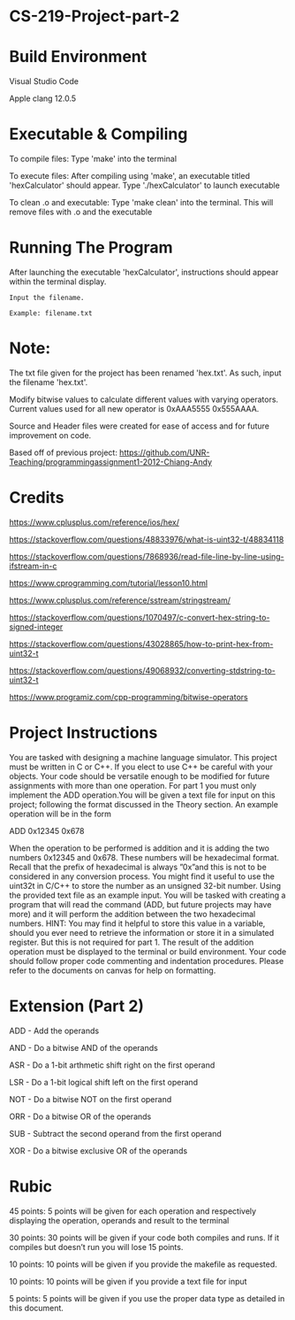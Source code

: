 # CS-219-Project-part-2
# Build Environment
Visual Studio Code

Apple clang 12.0.5
# Executable & Compiling 
To compile files: Type 'make' into the terminal

To execute files: After compiling using 'make', an executable titled 'hexCalculator' should appear. Type './hexCalculator' to launch executable

To clean .o and executable: Type 'make clean' into the terminal. This will remove files with .o and the executable 
# Running The Program
After launching the executable 'hexCalculator', instructions should appear within the terminal display.

    Input the filename.
  
    Example: filename.txt

# Note:
The txt file given for the project has been renamed 'hex.txt'. As such, input the filename 'hex.txt'.

Modify bitwise values to calculate different values with varying operators. Current values used for all new operator is 0xAAA5555   0x555AAAA.

Source and Header files were created for ease of access and for future improvement on code.

Based off of previous project: https://github.com/UNR-Teaching/programmingassignment1-2012-Chiang-Andy
# Credits
https://www.cplusplus.com/reference/ios/hex/

https://stackoverflow.com/questions/48833976/what-is-uint32-t/48834118

https://stackoverflow.com/questions/7868936/read-file-line-by-line-using-ifstream-in-c

https://www.cprogramming.com/tutorial/lesson10.html

https://www.cplusplus.com/reference/sstream/stringstream/

https://stackoverflow.com/questions/1070497/c-convert-hex-string-to-signed-integer

https://stackoverflow.com/questions/43028865/how-to-print-hex-from-uint32-t

https://stackoverflow.com/questions/49068932/converting-stdstring-to-uint32-t

https://www.programiz.com/cpp-programming/bitwise-operators
# Project Instructions
You are tasked with designing a machine language simulator. This project must be written in C or C++.
If you elect to use C++ be careful with your objects. Your code should be versatile enough to be modified
for future assignments with more than one operation. For part 1 you must only implement the ADD
operation.You will be given a text file for input on this project; following the format discussed in the
Theory section. An example operation will be in the form

ADD 0x12345 0x678

When the operation to be performed is addition and it is adding the two numbers 0x12345 and 0x678.
These numbers will be hexadecimal format. Recall that the prefix of hexadecimal is always ”0x”and this
is not to be considered in any conversion process. You might find it useful to use the uint32t in C/C++
to store the number as an unsigned 32-bit number.
Using the provided text file as an example input. You will be tasked with creating a program that will
read the command (ADD, but future projects may have more) and it will perform the addition between
the two hexadecimal numbers. HINT: You may find it helpful to store this value in a variable, should you
ever need to retrieve the information or store it in a simulated register. But this is not required for part 1. 
The result of the addition operation must be displayed to the terminal or build environment.
Your code should follow proper code commenting and indentation procedures.
Please refer to the documents on canvas for help on formatting.

# Extension (Part 2)
ADD - Add the operands

AND - Do a bitwise AND of the operands

ASR - Do a 1-bit arthmetic shift right on the first operand

LSR - Do a 1-bit logical shift left on the first operand

NOT - Do a bitwise NOT on the first operand

ORR - Do a bitwise OR of the operands

SUB - Subtract the second operand from the first operand

XOR - Do a bitwise exclusive OR of the operands

# Rubic
45 points: 5 points will be given for each operation and respectively displaying the operation, operands and result to the terminal

30 points: 30 points will be given if your code both compiles and runs. If it compiles but doesn’t run you will lose 15 points.

10 points: 10 points will be given if you provide the makefile as requested.

10 points: 10 points will be given if you provide a text file for input

5 points: 5 points will be given if you use the proper data type as detailed in this document.
